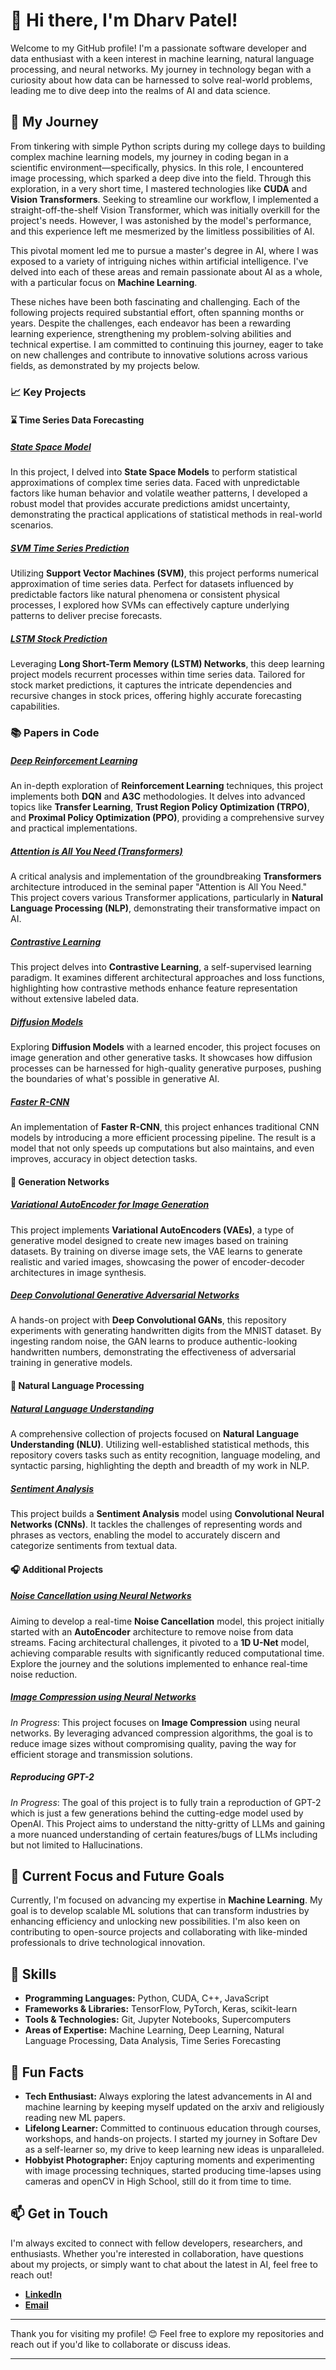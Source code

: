 # 👋 Hi there, I'm Dharv Patel!

Welcome to my GitHub profile! I'm a passionate software developer and data enthusiast with a keen interest in machine learning, natural language processing, and neural networks. My journey in technology began with a curiosity about how data can be harnessed to solve real-world problems, leading me to dive deep into the realms of AI and data science.

## 🚀 My Journey

From tinkering with simple Python scripts during my college days to building complex machine learning models, my journey in coding began in a scientific environment—specifically, physics. In this role, I encountered image processing, which sparked a deep dive into the field. Through this exploration, in a very short time, I mastered technologies like **CUDA** and **Vision Transformers**. Seeking to streamline our workflow, I implemented a straight-off-the-shelf Vision Transformer, which was initially overkill for the project's needs. However, I was astonished by the model's performance, and this experience left me mesmerized by the limitless possibilities of AI.

This pivotal moment led me to pursue a master's degree in AI, where I was exposed to a variety of intriguing niches within artificial intelligence. I've delved into each of these areas and remain passionate about AI as a whole, with a particular focus on **Machine Learning**.

These niches have been both fascinating and challenging. Each of the following projects required substantial effort, often spanning months or years. Despite the challenges, each endeavor has been a rewarding learning experience, strengthening my problem-solving abilities and technical expertise. I am committed to continuing this journey, eager to take on new challenges and contribute to innovative solutions across various fields, as demonstrated by my projects below.

### 📈 **Key Projects**

#### ⌛ **Time Series Data Forecasting**

##### [State Space Model](https://github.com/dharvpat/time-series-data-prediction-SSM)
In this project, I delved into **State Space Models** to perform statistical approximations of complex time series data. Faced with unpredictable factors like human behavior and volatile weather patterns, I developed a robust model that provides accurate predictions amidst uncertainty, demonstrating the practical applications of statistical methods in real-world scenarios.

##### [SVM Time Series Prediction](https://github.com/dharvpat/SVM-Time-series-data-prediction)
Utilizing **Support Vector Machines (SVM)**, this project performs numerical approximation of time series data. Perfect for datasets influenced by predictable factors like natural phenomena or consistent physical processes, I explored how SVMs can effectively capture underlying patterns to deliver precise forecasts.

##### [LSTM Stock Prediction](https://github.com/dharvpat/LSTM_stock_prediciton)
Leveraging **Long Short-Term Memory (LSTM) Networks**, this deep learning project models recurrent processes within time series data. Tailored for stock market predictions, it captures the intricate dependencies and recursive changes in stock prices, offering highly accurate forecasting capabilities.

### 📚 **Papers in Code**

##### [Deep Reinforcement Learning](https://github.com/dharvpat/Papers-in-code/tree/main/A%20survey%20on%20deep%20reinforcement%20learning)
An in-depth exploration of **Reinforcement Learning** techniques, this project implements both **DQN** and **A3C** methodologies. It delves into advanced topics like **Transfer Learning**, **Trust Region Policy Optimization (TRPO)**, and **Proximal Policy Optimization (PPO)**, providing a comprehensive survey and practical implementations.

##### [Attention is All You Need (Transformers)](https://github.com/dharvpat/Papers-in-code/tree/main/Attention%20is%20all%20you%20need)
A critical analysis and implementation of the groundbreaking **Transformers** architecture introduced in the seminal paper "Attention is All You Need." This project covers various Transformer applications, particularly in **Natural Language Processing (NLP)**, demonstrating their transformative impact on AI.

##### [Contrastive Learning](https://github.com/dharvpat/Papers-in-code/tree/main/Contrastive%20Learning)
This project delves into **Contrastive Learning**, a self-supervised learning paradigm. It examines different architectural approaches and loss functions, highlighting how contrastive methods enhance feature representation without extensive labeled data.

##### [Diffusion Models](https://github.com/dharvpat/Papers-in-code/tree/main/DiffEnc%3A%20Variational%20Diffusion%20with%20a%20Learned%20Encoder)
Exploring **Diffusion Models** with a learned encoder, this project focuses on image generation and other generative tasks. It showcases how diffusion processes can be harnessed for high-quality generative purposes, pushing the boundaries of what's possible in generative AI.

##### [Faster R-CNN](https://github.com/dharvpat/Papers-in-code/tree/main/Faster%20RCNN)
An implementation of **Faster R-CNN**, this project enhances traditional CNN models by introducing a more efficient processing pipeline. The result is a model that not only speeds up computations but also maintains, and even improves, accuracy in object detection tasks.

#### 🎨 **Generation Networks**

##### [Variational AutoEncoder for Image Generation](https://github.com/dharvpat/VAE)
This project implements **Variational AutoEncoders (VAEs)**, a type of generative model designed to create new images based on training datasets. By training on diverse image sets, the VAE learns to generate realistic and varied images, showcasing the power of encoder-decoder architectures in image synthesis.

##### [Deep Convolutional Generative Adversarial Networks](https://github.com/dharvpat/MNIST-handwritten-experiments)
A hands-on project with **Deep Convolutional GANs**, this repository experiments with generating handwritten digits from the MNIST dataset. By ingesting random noise, the GAN learns to produce authentic-looking handwritten numbers, demonstrating the effectiveness of adversarial training in generative models.

#### 📝 **Natural Language Processing**

##### [Natural Language Understanding](https://github.com/dharvpat/NLP)
A comprehensive collection of projects focused on **Natural Language Understanding (NLU)**. Utilizing well-established statistical methods, this repository covers tasks such as entity recognition, language modeling, and syntactic parsing, highlighting the depth and breadth of my work in NLP.

##### [Sentiment Analysis](https://github.com/dharvpat/sentiment-analysis)
This project builds a **Sentiment Analysis** model using **Convolutional Neural Networks (CNNs)**. It tackles the challenges of representing words and phrases as vectors, enabling the model to accurately discern and categorize sentiments from textual data.

#### 🎧 **Additional Projects**

##### [Noise Cancellation using Neural Networks](https://github.com/dharvpat/Denoising-AutoEncoder)
Aiming to develop a real-time **Noise Cancellation** model, this project initially started with an **AutoEncoder** architecture to remove noise from data streams. Facing architectural challenges, it pivoted to a **1D U-Net** model, achieving comparable results with significantly reduced computational time. Explore the journey and the solutions implemented to enhance real-time noise reduction.

##### [Image Compression using Neural Networks](https://github.com/dharvpat/image)
*In Progress*: This project focuses on **Image Compression** using neural networks. By leveraging advanced compression algorithms, the goal is to reduce image sizes without compromising quality, paving the way for efficient storage and transmission solutions.

##### Reproducing GPT-2
*In Progress*: The goal of this project is to fully train a reproduction of GPT-2 which is just a few generations behind the cutting-edge model used by OpenAI. This Project aims to understand the nitty-gritty of LLMs and gaining a more nuanced understanding of certain features/bugs of LLMs including but not limited to Hallucinations.

## 🌱 Current Focus and Future Goals

Currently, I'm focused on advancing my expertise in **Machine Learning**. My goal is to develop scalable ML solutions that can transform industries by enhancing efficiency and unlocking new possibilities. I'm also keen on contributing to open-source projects and collaborating with like-minded professionals to drive technological innovation.

## 💼 Skills

- **Programming Languages:** Python, CUDA, C++, JavaScript
- **Frameworks & Libraries:** TensorFlow, PyTorch, Keras, scikit-learn
- **Tools & Technologies:** Git, Jupyter Notebooks, Supercomputers
- **Areas of Expertise:** Machine Learning, Deep Learning, Natural Language Processing, Data Analysis, Time Series Forecasting

## 🌟 **Fun Facts**

- **Tech Enthusiast:** Always exploring the latest advancements in AI and machine learning by keeping myself updated on the arxiv and religiously reading new ML papers.
- **Lifelong Learner:** Committed to continuous education through courses, workshops, and hands-on projects. I started my journey in Softare Dev as a self-learner so, my drive to keep learning new ideas is unparalleled.
- **Hobbyist Photographer:** Enjoy capturing moments and experimenting with image processing techniques, started producing time-lapses using cameras and openCV in High School, still do it from time to time.

## 📫 Get in Touch

I'm always excited to connect with fellow developers, researchers, and enthusiasts. Whether you're interested in collaboration, have questions about my projects, or simply want to chat about the latest in AI, feel free to reach out!

- **[LinkedIn](https://www.linkedin.com/in/dharv-p-67469b140/)**
- **[Email](mailto:dharv.patel@gmail.com)**

---

Thank you for visiting my profile! 😊 Feel free to explore my repositories and reach out if you'd like to collaborate or discuss ideas.

---
